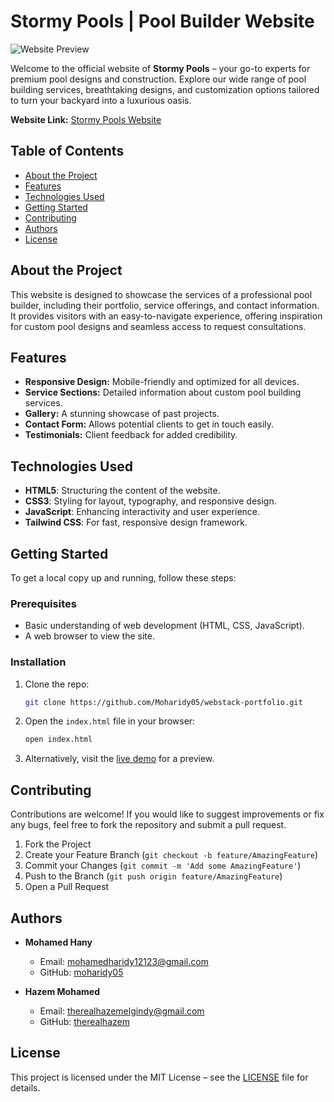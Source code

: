 # Stormy Pools | Pool Builder Website

![Website Preview](https://therealhazem.github.io/Stormy-Site/assets/images/pool_preview.jpg)

Welcome to the official website of **Stormy Pools** – your go-to experts for premium pool designs and construction. Explore our wide range of pool building services, breathtaking designs, and customization options tailored to turn your backyard into a luxurious oasis.

**Website Link:** [Stormy Pools Website](https://therealhazem.github.io/Stormy-Site/)

## Table of Contents
- [About the Project](#about-the-project)
- [Features](#features)
- [Technologies Used](#technologies-used)
- [Getting Started](#getting-started)
- [Contributing](#contributing)
- [Authors](#authors)
- [License](#license)

## About the Project

This website is designed to showcase the services of a professional pool builder, including their portfolio, service offerings, and contact information. It provides visitors with an easy-to-navigate experience, offering inspiration for custom pool designs and seamless access to request consultations.

## Features
- **Responsive Design:** Mobile-friendly and optimized for all devices.
- **Service Sections:** Detailed information about custom pool building services.
- **Gallery:** A stunning showcase of past projects.
- **Contact Form:** Allows potential clients to get in touch easily.
- **Testimonials:** Client feedback for added credibility.

## Technologies Used
- **HTML5**: Structuring the content of the website.
- **CSS3**: Styling for layout, typography, and responsive design.
- **JavaScript**: Enhancing interactivity and user experience.
- **Tailwind CSS**: For fast, responsive design framework.

## Getting Started

To get a local copy up and running, follow these steps:

### Prerequisites
- Basic understanding of web development (HTML, CSS, JavaScript).
- A web browser to view the site.

### Installation

1. Clone the repo:
    ```bash
    git clone https://github.com/Moharidy05/webstack-portfolio.git
    ```

2. Open the `index.html` file in your browser:
    ```bash
    open index.html
    ```

3. Alternatively, visit the [live demo](https://therealhazem.github.io/Stormy-Site/) for a preview.

## Contributing

Contributions are welcome! If you would like to suggest improvements or fix any bugs, feel free to fork the repository and submit a pull request.

1. Fork the Project
2. Create your Feature Branch (`git checkout -b feature/AmazingFeature`)
3. Commit your Changes (`git commit -m 'Add some AmazingFeature'`)
4. Push to the Branch (`git push origin feature/AmazingFeature`)
5. Open a Pull Request

## Authors

- **Mohamed Hany**
  - Email: [mohamedharidy12123@gmail.com](mailto:mohamedharidy12123@gmail.com)
  - GitHub: [moharidy05](https://github.com/moharidy05)
  
- **Hazem Mohamed**
  - Email: [therealhazemelgindy@gmail.com](therealhazemelgindy@gmail.com)
  - GitHub: [therealhazem](https://github.com/therealhazem)

## License

This project is licensed under the MIT License – see the [LICENSE](LICENSE) file for details.

